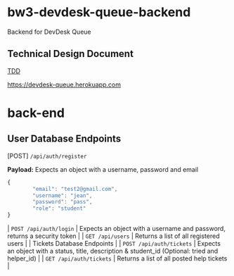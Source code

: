 # bw3-devdesk-queue-backend
Backend for DevDesk Queue

## Technical Design Document
[TDD](https://docs.google.com/document/d/1NNdDonJhEtS1wGPb88NQR7Fg2C0gkBwX51sXeloip68/edit#)


https://devdesk-queue.herokuapp.com


# back-end


## User Database Endpoints 

 [POST] `/api/auth/register` 

 **Payload:** Expects an object with a username, password and email 

```js 
{
	    "email": "test2@gmail.com",
        "username": "jean",
        "password": "pass",
        "role": "student"
}
```

| `POST /api/auth/login` | Expects an object with a username and password, returns a security token |
| `GET /api/users` | Returns a list of all registered users | 
| Tickets Database Endpoints |
| `POST /api/auth/tickets` | Expects an object with a status, title, description & student_id (Optional: tried and helper_id) |
| `GET /api/auth/tickets` | Returns a list of all posted help tickets | 


